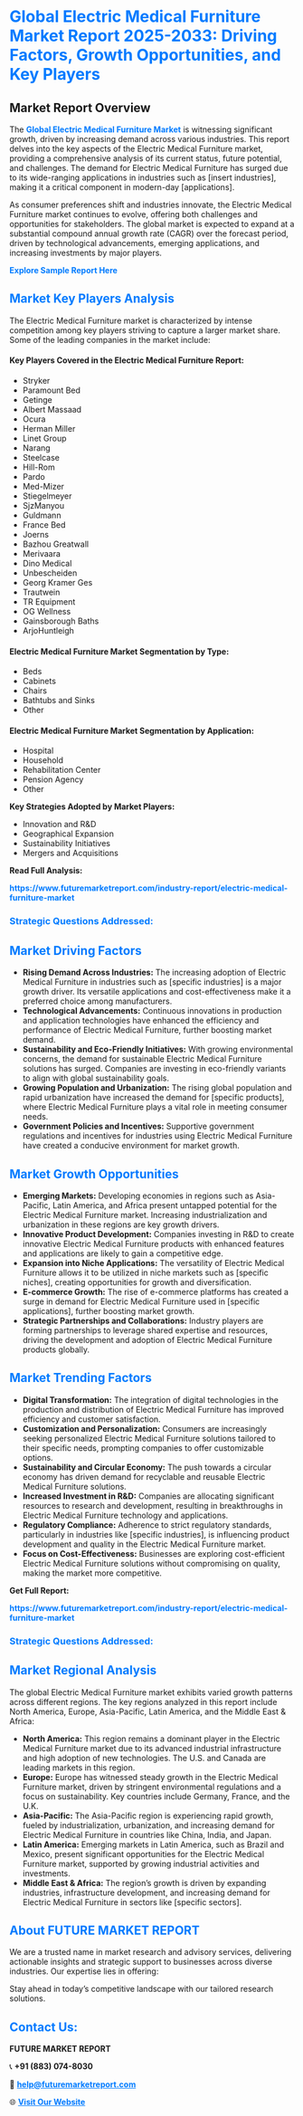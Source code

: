 <h1 style="color: #007BFF;">Global Electric Medical Furniture Market Report 2025-2033: Driving Factors, Growth Opportunities, and Key Players</h1>

<section id="overview">
<h2>Market Report Overview</h2>
<p>The <a href="https://www.futuremarketreport.com/industry-report/electric-medical-furniture-market" style="color: #007BFF; text-decoration: none;"><strong>Global Electric Medical Furniture Market</strong></a> is witnessing significant growth, driven by increasing demand across various industries. This report delves into the key aspects of the Electric Medical Furniture market, providing a comprehensive analysis of its current status, future potential, and challenges. The demand for Electric Medical Furniture has surged due to its wide-ranging applications in industries such as [insert industries], making it a critical component in modern-day [applications].</p>
<p>As consumer preferences shift and industries innovate, the Electric Medical Furniture market continues to evolve, offering both challenges and opportunities for stakeholders. The global market is expected to expand at a substantial compound annual growth rate (CAGR) over the forecast period, driven by technological advancements, emerging applications, and increasing investments by major players.</p>
</section>

<section id="overview">
<p><a href="https://www.futuremarketreport.com/request-sample/reportId=77532" style="color: #007BFF; text-decoration: none;"><strong>Explore Sample Report Here</strong></a></p>
</section>

<section id="key-players">
<h2 style="color: #007BFF;">Market Key Players Analysis</h2>
<p>The Electric Medical Furniture market is characterized by intense competition among key players striving to capture a larger market share. Some of the leading companies in the market include:</p>
<h4>Key Players Covered in the Electric Medical Furniture Report:</h4>
<ul><li>Stryker</li><li>Paramount Bed</li><li>Getinge</li><li>Albert Massaad</li><li>Ocura</li><li>Herman Miller</li><li>Linet Group</li><li>Narang</li><li>Steelcase</li><li>Hill-Rom</li><li>Pardo</li><li>Med-Mizer</li><li>Stiegelmeyer</li><li>SjzManyou</li><li>Guldmann</li><li>France Bed</li><li>Joerns</li><li>Bazhou Greatwall</li><li>Merivaara</li><li>Dino Medical</li><li>Unbescheiden</li><li>Georg Kramer Ges</li><li>Trautwein</li><li>TR Equipment</li><li>OG Wellness</li><li>Gainsborough Baths</li><li>ArjoHuntleigh</li></ul>
<h4>Electric Medical Furniture Market Segmentation by Type:</h4>
<ul><li>Beds</li><li>Cabinets</li><li>Chairs</li><li>Bathtubs and Sinks</li><li>Other</li></ul>

<h4>Electric Medical Furniture Market Segmentation by Application:</h4>
<ul><li>Hospital</li><li>Household</li><li>Rehabilitation Center</li><li>Pension Agency</li><li>Other</li></ul>
<p><strong>Key Strategies Adopted by Market Players:</strong></p>
<ul>
<li>Innovation and R&D</li>
<li>Geographical Expansion</li>
<li>Sustainability Initiatives</li>
<li>Mergers and Acquisitions</li>
</ul>
</section>

<section>
<p><strong>Read Full Analysis: </strong></p><a href="https://www.futuremarketreport.com/industry-report/electric-medical-furniture-market" style="color: #007BFF; text-decoration: none;"><strong>https://www.futuremarketreport.com/industry-report/electric-medical-furniture-market</strong></a>
<h3 style="color: #007BFF;">Strategic Questions Addressed:</h3>
</section>

<section id="driving-factors">
<h2 style="color: #007BFF;">Market Driving Factors</h2>
<ul>
<li><strong>Rising Demand Across Industries:</strong> The increasing adoption of Electric Medical Furniture in industries such as [specific industries] is a major growth driver. Its versatile applications and cost-effectiveness make it a preferred choice among manufacturers.</li>
<li><strong>Technological Advancements:</strong> Continuous innovations in production and application technologies have enhanced the efficiency and performance of Electric Medical Furniture, further boosting market demand.</li>
<li><strong>Sustainability and Eco-Friendly Initiatives:</strong> With growing environmental concerns, the demand for sustainable Electric Medical Furniture solutions has surged. Companies are investing in eco-friendly variants to align with global sustainability goals.</li>
<li><strong>Growing Population and Urbanization:</strong> The rising global population and rapid urbanization have increased the demand for [specific products], where Electric Medical Furniture plays a vital role in meeting consumer needs.</li>
<li><strong>Government Policies and Incentives:</strong> Supportive government regulations and incentives for industries using Electric Medical Furniture have created a conducive environment for market growth.</li>
</ul>
</section>

<section id="growth-opportunities">
<h2 style="color: #007BFF;">Market Growth Opportunities</h2>
<ul>
<li><strong>Emerging Markets:</strong> Developing economies in regions such as Asia-Pacific, Latin America, and Africa present untapped potential for the Electric Medical Furniture market. Increasing industrialization and urbanization in these regions are key growth drivers.</li>
<li><strong>Innovative Product Development:</strong> Companies investing in R&D to create innovative Electric Medical Furniture products with enhanced features and applications are likely to gain a competitive edge.</li>
<li><strong>Expansion into Niche Applications:</strong> The versatility of Electric Medical Furniture allows it to be utilized in niche markets such as [specific niches], creating opportunities for growth and diversification.</li>
<li><strong>E-commerce Growth:</strong> The rise of e-commerce platforms has created a surge in demand for Electric Medical Furniture used in [specific applications], further boosting market growth.</li>
<li><strong>Strategic Partnerships and Collaborations:</strong> Industry players are forming partnerships to leverage shared expertise and resources, driving the development and adoption of Electric Medical Furniture products globally.</li>
</ul>
</section>

<section id="trending-factors">
<h2 style="color: #007BFF;">Market Trending Factors</h2>
<ul>
<li><strong>Digital Transformation:</strong> The integration of digital technologies in the production and distribution of Electric Medical Furniture has improved efficiency and customer satisfaction.</li>
<li><strong>Customization and Personalization:</strong> Consumers are increasingly seeking personalized Electric Medical Furniture solutions tailored to their specific needs, prompting companies to offer customizable options.</li>
<li><strong>Sustainability and Circular Economy:</strong> The push towards a circular economy has driven demand for recyclable and reusable Electric Medical Furniture solutions.</li>
<li><strong>Increased Investment in R&D:</strong> Companies are allocating significant resources to research and development, resulting in breakthroughs in Electric Medical Furniture technology and applications.</li>
<li><strong>Regulatory Compliance:</strong> Adherence to strict regulatory standards, particularly in industries like [specific industries], is influencing product development and quality in the Electric Medical Furniture market.</li>
<li><strong>Focus on Cost-Effectiveness:</strong> Businesses are exploring cost-efficient Electric Medical Furniture solutions without compromising on quality, making the market more competitive.</li>
</ul>
</section>

<section>
<p><strong>Get Full Report: </strong></p><a href="https://www.futuremarketreport.com/industry-report/electric-medical-furniture-market" style="color: #007BFF; text-decoration: none;"><strong>https://www.futuremarketreport.com/industry-report/electric-medical-furniture-market</strong></a>
<h3 style="color: #007BFF;">Strategic Questions Addressed:</h3>
</section>


<section id="regional-analysis">
<h2 style="color: #007BFF;">Market Regional Analysis</h2>
<p>The global Electric Medical Furniture market exhibits varied growth patterns across different regions. The key regions analyzed in this report include North America, Europe, Asia-Pacific, Latin America, and the Middle East & Africa:</p>
<ul>
<li><strong>North America:</strong> This region remains a dominant player in the Electric Medical Furniture market due to its advanced industrial infrastructure and high adoption of new technologies. The U.S. and Canada are leading markets in this region.</li>
<li><strong>Europe:</strong> Europe has witnessed steady growth in the Electric Medical Furniture market, driven by stringent environmental regulations and a focus on sustainability. Key countries include Germany, France, and the U.K.</li>
<li><strong>Asia-Pacific:</strong> The Asia-Pacific region is experiencing rapid growth, fueled by industrialization, urbanization, and increasing demand for Electric Medical Furniture in countries like China, India, and Japan.</li>
<li><strong>Latin America:</strong> Emerging markets in Latin America, such as Brazil and Mexico, present significant opportunities for the Electric Medical Furniture market, supported by growing industrial activities and investments.</li>
<li><strong>Middle East & Africa:</strong> The region’s growth is driven by expanding industries, infrastructure development, and increasing demand for Electric Medical Furniture in sectors like [specific sectors].</li>
</ul>
</section>

<footer>
<h2 style="color: #007BFF;">About FUTURE MARKET REPORT</h2>
<p>We are a trusted name in market research and advisory services, delivering actionable insights and strategic support to businesses across diverse industries. Our expertise lies in offering:</p>

<p>Stay ahead in today’s competitive landscape with our tailored research solutions.</p>

<h2 style="color: #007BFF;">Contact Us:</h2>
<p><strong>FUTURE MARKET REPORT</strong></p>
<p>📞 <strong>+91 (883) 074-8030</strong></p>
<p>📧 <strong><a href="mailto:help@futuremarketreport.com" style="color: #007BFF;">help@futuremarketreport.com</a></strong></p>
<p>🌐 <strong><a href="https://www.futuremarketreport.com/" style="color: #007BFF;">Visit Our Website</a></strong></p>
</footer>